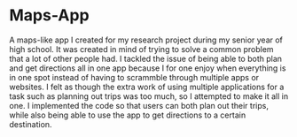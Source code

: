 # Maps-App

A maps-like app I created for my research project during my senior year of high school. It was created in mind of trying to solve a common problem that 
a lot of other people had. I tackled the issue of being able to both plan and get directions all in one app because I for one enjoy when everything is in
one spot instead of having to scrammble through multiple apps or websites. I felt as though the extra work of using multiple applications for a task such 
as planning out trips was too much, so I attempted to make it all in one. I implemented the code so that users can both plan out their trips, while also 
being able to use the app to get directions to a certain destination.
